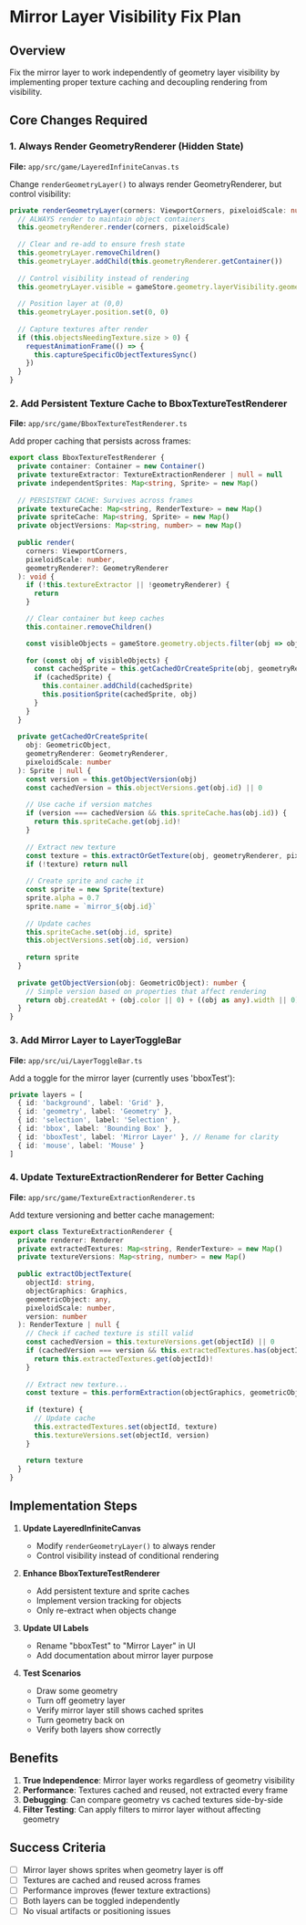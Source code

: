# Mirror Layer Visibility Fix Plan

## Overview
Fix the mirror layer to work independently of geometry layer visibility by implementing proper texture caching and decoupling rendering from visibility.

## Core Changes Required

### 1. Always Render GeometryRenderer (Hidden State)
**File:** `app/src/game/LayeredInfiniteCanvas.ts`

Change `renderGeometryLayer()` to always render GeometryRenderer, but control visibility:

```typescript
private renderGeometryLayer(corners: ViewportCorners, pixeloidScale: number): void {
  // ALWAYS render to maintain object containers
  this.geometryRenderer.render(corners, pixeloidScale)
  
  // Clear and re-add to ensure fresh state
  this.geometryLayer.removeChildren()
  this.geometryLayer.addChild(this.geometryRenderer.getContainer())
  
  // Control visibility instead of rendering
  this.geometryLayer.visible = gameStore.geometry.layerVisibility.geometry
  
  // Position layer at (0,0)
  this.geometryLayer.position.set(0, 0)
  
  // Capture textures after render
  if (this.objectsNeedingTexture.size > 0) {
    requestAnimationFrame(() => {
      this.captureSpecificObjectTexturesSync()
    })
  }
}
```

### 2. Add Persistent Texture Cache to BboxTextureTestRenderer
**File:** `app/src/game/BboxTextureTestRenderer.ts`

Add proper caching that persists across frames:

```typescript
export class BboxTextureTestRenderer {
  private container: Container = new Container()
  private textureExtractor: TextureExtractionRenderer | null = null
  private independentSprites: Map<string, Sprite> = new Map()
  
  // PERSISTENT CACHE: Survives across frames
  private textureCache: Map<string, RenderTexture> = new Map()
  private spriteCache: Map<string, Sprite> = new Map()
  private objectVersions: Map<string, number> = new Map()
  
  public render(
    corners: ViewportCorners,
    pixeloidScale: number,
    geometryRenderer?: GeometryRenderer
  ): void {
    if (!this.textureExtractor || !geometryRenderer) {
      return
    }

    // Clear container but keep caches
    this.container.removeChildren()

    const visibleObjects = gameStore.geometry.objects.filter(obj => obj.isVisible)
    
    for (const obj of visibleObjects) {
      const cachedSprite = this.getCachedOrCreateSprite(obj, geometryRenderer, pixeloidScale)
      if (cachedSprite) {
        this.container.addChild(cachedSprite)
        this.positionSprite(cachedSprite, obj)
      }
    }
  }
  
  private getCachedOrCreateSprite(
    obj: GeometricObject,
    geometryRenderer: GeometryRenderer,
    pixeloidScale: number
  ): Sprite | null {
    const version = this.getObjectVersion(obj)
    const cachedVersion = this.objectVersions.get(obj.id) || 0
    
    // Use cache if version matches
    if (version === cachedVersion && this.spriteCache.has(obj.id)) {
      return this.spriteCache.get(obj.id)!
    }
    
    // Extract new texture
    const texture = this.extractOrGetTexture(obj, geometryRenderer, pixeloidScale)
    if (!texture) return null
    
    // Create sprite and cache it
    const sprite = new Sprite(texture)
    sprite.alpha = 0.7
    sprite.name = `mirror_${obj.id}`
    
    // Update caches
    this.spriteCache.set(obj.id, sprite)
    this.objectVersions.set(obj.id, version)
    
    return sprite
  }
  
  private getObjectVersion(obj: GeometricObject): number {
    // Simple version based on properties that affect rendering
    return obj.createdAt + (obj.color || 0) + ((obj as any).width || 0) + ((obj as any).height || 0)
  }
}
```

### 3. Add Mirror Layer to LayerToggleBar
**File:** `app/src/ui/LayerToggleBar.ts`

Add a toggle for the mirror layer (currently uses 'bboxTest'):

```typescript
private layers = [
  { id: 'background', label: 'Grid' },
  { id: 'geometry', label: 'Geometry' },
  { id: 'selection', label: 'Selection' },
  { id: 'bbox', label: 'Bounding Box' },
  { id: 'bboxTest', label: 'Mirror Layer' }, // Rename for clarity
  { id: 'mouse', label: 'Mouse' }
]
```

### 4. Update TextureExtractionRenderer for Better Caching
**File:** `app/src/game/TextureExtractionRenderer.ts`

Add texture versioning and better cache management:

```typescript
export class TextureExtractionRenderer {
  private renderer: Renderer
  private extractedTextures: Map<string, RenderTexture> = new Map()
  private textureVersions: Map<string, number> = new Map()
  
  public extractObjectTexture(
    objectId: string,
    objectGraphics: Graphics,
    geometricObject: any,
    pixeloidScale: number,
    version: number
  ): RenderTexture | null {
    // Check if cached texture is still valid
    const cachedVersion = this.textureVersions.get(objectId) || 0
    if (cachedVersion === version && this.extractedTextures.has(objectId)) {
      return this.extractedTextures.get(objectId)!
    }
    
    // Extract new texture...
    const texture = this.performExtraction(objectGraphics, geometricObject, pixeloidScale)
    
    if (texture) {
      // Update cache
      this.extractedTextures.set(objectId, texture)
      this.textureVersions.set(objectId, version)
    }
    
    return texture
  }
}
```

## Implementation Steps

1. **Update LayeredInfiniteCanvas**
   - Modify `renderGeometryLayer()` to always render
   - Control visibility instead of conditional rendering

2. **Enhance BboxTextureTestRenderer**
   - Add persistent texture and sprite caches
   - Implement version tracking for objects
   - Only re-extract when objects change

3. **Update UI Labels**
   - Rename "bboxTest" to "Mirror Layer" in UI
   - Add documentation about mirror layer purpose

4. **Test Scenarios**
   - Draw some geometry
   - Turn off geometry layer
   - Verify mirror layer still shows cached sprites
   - Turn geometry back on
   - Verify both layers show correctly

## Benefits

1. **True Independence**: Mirror layer works regardless of geometry visibility
2. **Performance**: Textures cached and reused, not extracted every frame
3. **Debugging**: Can compare geometry vs cached textures side-by-side
4. **Filter Testing**: Can apply filters to mirror layer without affecting geometry

## Success Criteria

- [ ] Mirror layer shows sprites when geometry layer is off
- [ ] Textures are cached and reused across frames
- [ ] Performance improves (fewer texture extractions)
- [ ] Both layers can be toggled independently
- [ ] No visual artifacts or positioning issues